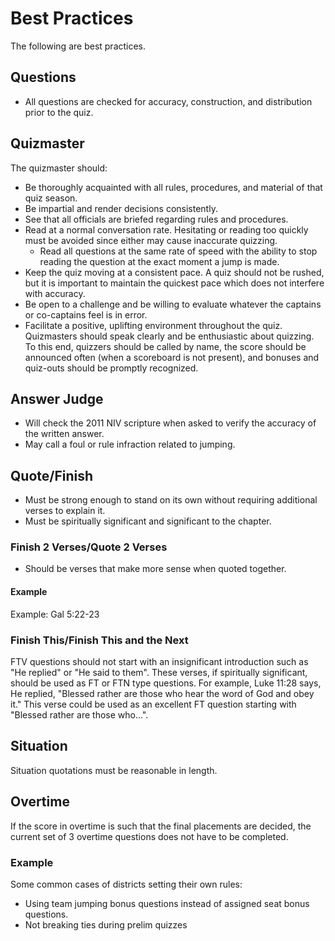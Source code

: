 # Best Practices

The following are best practices.

## Questions

- All questions are checked for accuracy, construction, and distribution prior to the quiz.

## Quizmaster

The quizmaster should:

- Be thoroughly acquainted with all rules, procedures, and material of that quiz season.
- Be impartial and render decisions consistently.
- See that all officials are briefed regarding rules and procedures.
- Read at a normal conversation rate. Hesitating or reading too quickly must be avoided since either may cause inaccurate quizzing.
    - Read all questions at the same rate of speed with the ability to stop reading the question at the exact moment a jump is made.
- Keep the quiz moving at a consistent pace. A quiz should not be rushed, but it is important to maintain the quickest pace which does not interfere with accuracy.
- Be open to a challenge and be willing to evaluate whatever the captains or co-captains feel is in error.
- Facilitate a positive, uplifting environment throughout the quiz. Quizmasters should speak clearly and be enthusiastic about quizzing. To this end, quizzers should be called by name, the score should be announced often (when a scoreboard is not present), and bonuses and quiz-outs should be promptly recognized.

## Answer Judge

- Will check the 2011 NIV scripture when asked to verify the accuracy of the written answer.
- May call a foul or rule infraction related to jumping.

## Quote/Finish

- Must be strong enough to stand on its own without requiring additional verses to explain it.
- Must be spiritually significant and significant to the chapter.

### Finish 2 Verses/Quote 2 Verses

- Should be verses that make more sense when quoted together.

#### Example

Example: Gal 5:22-23

### Finish This/Finish This and the Next

FTV questions should not start with an insignificant introduction such as "He replied" or "He said to them". These verses, if spiritually significant, should be used as FT or FTN type questions. For example, Luke 11:28 says, He replied, "Blessed rather are those who hear the word of God and obey it." This verse could be used as an excellent FT question starting with "Blessed rather are those who...".

## Situation

Situation quotations must be reasonable in length.

## Overtime

If the score in overtime is such that the final placements are decided, the current set of 3 overtime questions does not have to be completed.

### Example

Some common cases of districts setting their own rules:

- Using team jumping bonus questions instead of assigned seat bonus questions.
- Not breaking ties during prelim quizzes
